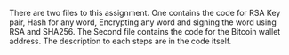 There are two files to this assignment. One contains the code for RSA Key pair, Hash for any word, Encrypting any word and signing the word using RSA and SHA256. 
The Second file contains the code for the Bitcoin wallet address. The description to each steps are in the code itself. 

